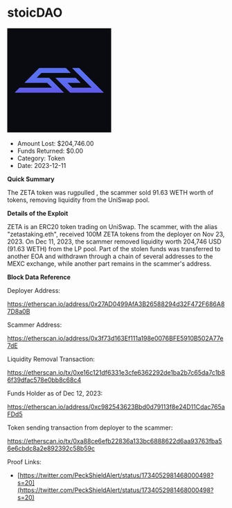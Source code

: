 # stoicDAO
![stoicDAO](/rektimages/ZETA-Token-Rugpull.png)
- Amount Lost: $204,746.00
- Funds Returned: $0.00
- Category: Token
- Date: 2023-12-11

**Quick Summary**

The ZETA token was rugpulled , the scammer sold 91.63 WETH worth of tokens, removing liquidity from the UniSwap pool.

  


 **Details of the Exploit**

ZETA is an ERC20 token trading on UniSwap. The scammer, with the alias "zetastaking.eth", received 100M ZETA tokens from the deployer on Nov 23, 2023. On Dec 11, 2023, the scammer removed liquidity worth 204,746 USD (91.63 WETH) from the LP pool. Part of the stolen funds was transferred to another EOA and withdrawn through a chain of several addresses to the MEXC exchange, while another part remains in the scammer's address.

  


 **Block Data Reference**

Deployer Address:

https://etherscan.io/address/0x27AD0499AfA3B26588294d32F472F686A87D8a0B

  


Scammer Address:

https://etherscan.io/address/0x3f73d163Ef111a198e0076BFE5910B502A77e7dE

  


Liquidity Removal Transaction:

https://etherscan.io/tx/0xe16c121df6331e3cfe6362292de1ba2b7c65da7c1b86f39dfac578e0bb8c68c4

  


Funds Holder as of Dec 12, 2023:

https://etherscan.io/address/0xc982543623Bbd0d79113f8e24D11Cdac765aFDd5

  


Token sending transaction from deployer to the scammer:

https://etherscan.io/tx/0xa88ce6efb22836a133bc6888622d6aa93763fba56e6cbdc8a2e892392c58b59c


Proof Links:
- [https://twitter.com/PeckShieldAlert/status/1734052981468000498?s=20](https://twitter.com/PeckShieldAlert/status/1734052981468000498?s=20)


